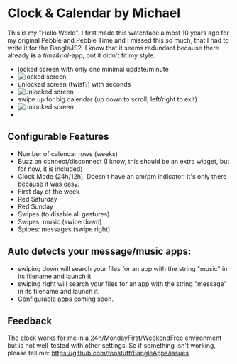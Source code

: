 # Clock & Calendar by Michael

This is my "Hello World". I first made this watchface almost 10 years ago for my original Pebble and Pebble Time and I missed this so much, that I had to write it for the BangleJS2.
I know that it seems redundant because there already **is** a *time&cal*-app, but it didn't fit my style.

- locked screen with only one minimal update/minute
- ![locked screen](https://foostuff.github.io/BangleApps/apps/clockcal/screenshot.png)
- unlocked screen (twist?) with seconds
- ![unlocked screen](https://foostuff.github.io/BangleApps/apps/clockcal/screenshot2.png)
- swipe up for big calendar (up down to scroll, left/right to exit)
- ![unlocked screen](https://foostuff.github.io/BangleApps/apps/clockcal/screenshot3.png)
- 
## Configurable Features
- Number of calendar rows (weeks)
- Buzz on connect/disconnect (I know, this should be an extra widget, but for now, it is included)
- Clock Mode (24h/12h). Doesn't have an am/pm indicator. It's only there because it was easy.
- First day of the week
- Red Saturday
- Red Sunday
- Swipes (to disable all gestures)
- Swipes: music (swipe down)
- Spipes: messages (swipe right)

## Auto detects your message/music apps:
- swiping down will search your files for an app with the string "music" in its filename and launch it
- swiping right will search your files for an app with the string "message" in its filename and launch it.
- Configurable apps coming soon.

## Feedback
The clock works for me in a 24h/MondayFirst/WeekendFree environment but is not well-tested with other settings.
So if something isn't working, please tell me: https://github.com/foostuff/BangleApps/issues
